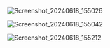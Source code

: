 ![Screenshot_20240618_155026](https://github.com/KeLovato23/PokemonAtlantida/assets/86537080/c72cd9b6-bc5a-4c85-94c2-76a9d2814f0a)



![Screenshot_20240618_155042](https://github.com/KeLovato23/PokemonAtlantida/assets/86537080/2547f662-a419-4918-8172-7a4fdd588698)




![Screenshot_20240618_155212](https://github.com/KeLovato23/PokemonAtlantida/assets/86537080/067d8c0d-5a6a-4883-a0eb-575a7f01dba3)

